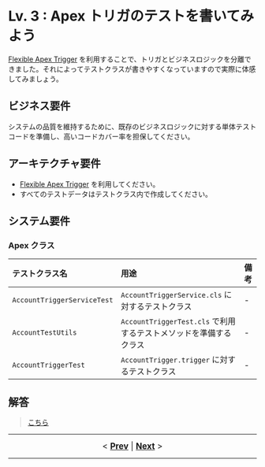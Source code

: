 # Lv. 3 : Apex トリガのテストを書いてみよう

[Flexible Apex Trigger](https://github.com/takahitomiyamoto/flexible-apex-trigger#flexible-apex-trigger) を利用することで、トリガとビジネスロジックを分離できました。それによってテストクラスが書きやすくなっていますので実際に体感してみましょう。

## ビジネス要件

システムの品質を維持するために、既存のビジネスロジックに対する単体テストコードを準備し、高いコードカバー率を担保してください。

## アーキテクチャ要件

- [Flexible Apex Trigger](https://github.com/takahitomiyamoto/flexible-apex-trigger#flexible-apex-trigger) を利用してください。
- すべてのテストデータはテストクラス内で作成してください。

## システム要件

### Apex クラス

| テストクラス名              | 用途                                                              | 備考 |
| :-------------------------- | :---------------------------------------------------------------- | :--- |
| `AccountTriggerServiceTest` | `AccountTriggerService.cls` に対するテストクラス                  | -    |
| `AccountTestUtils`          | `AccountTriggerTest.cls` で利用するテストメソッドを準備するクラス | -    |
| `AccountTriggerTest`        | `AccountTrigger.trigger` に対するテストクラス                     | -    |

## 解答

> [こちら](level-03-answer.md)

---

<div style="text-align:center;font-size:120%;">
  &lt
  <a href="./level-02-answer.md"><b>Prev</b></a>
  |
  <a href="./level-03-answer.md"><b>Next</b></a>
  &gt
</div>

---
